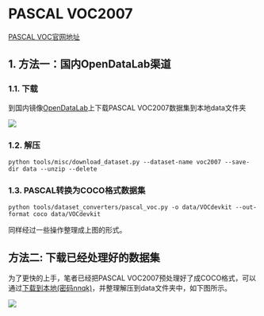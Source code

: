 # PASCAL VOC2007

[PASCAL VOC官网地址](http://host.robots.ox.ac.uk/pascal/VOC/)

## 1. 方法一：国内OpenDataLab渠道

### 1.1. 下载

到国内镜像[OpenDataLab](https://opendatalab.com/PASCAL_VOC2007/download)上下载PASCAL VOC2007数据集到本地data文件夹

![](https://moonstarimg.oss-cn-hangzhou.aliyuncs.com/img/20220717104508.png)

### 1.2. 解压

```shell
python tools/misc/download_dataset.py --dataset-name voc2007 --save-dir data --unzip --delete
```

### 1.3. PASCAL转换为COCO格式数据集

```shell
python tools/dataset_converters/pascal_voc.py -o data/VOCdevkit --out-format coco data/VOCdevkit
```

同样经过一些操作整理成上图的形式。

## 方法二: 下载已经处理好的数据集

为了更快的上手，笔者已经把PASCAL VOC2007预处理好了成COCO格式，可以通过[下载到本地(密码nnqk)](https://pan.baidu.com/s/1rJcZ1afOemitGgCnpDYTww)，并整理解压到data文件夹中，如下图所示。

![](https://moonstarimg.oss-cn-hangzhou.aliyuncs.com/img/20220716230704.png)
